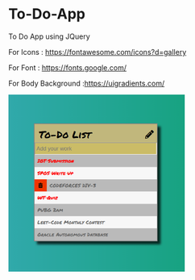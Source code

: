 # To-Do-App
To Do App using  JQuery

For Icons : https://fontawesome.com/icons?d=gallery

For Font  : https://fonts.google.com/

For Body Background :https://uigradients.com/

<img src = "Image/ss.png" width = 350px>
